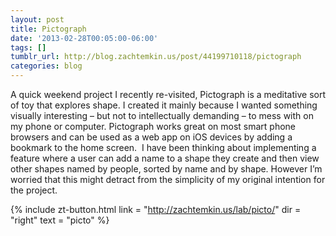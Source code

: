 ```yaml
---
layout: post
title: Pictograph
date: '2013-02-28T00:05:00-06:00'
tags: []
tumblr_url: http://blog.zachtemkin.us/post/44199710118/pictograph
categories: blog
---
```

A quick weekend project I recently re-visited, Pictograph is a meditative sort of toy that explores shape.<!--break--> I created it mainly because I wanted something visually interesting – but not to intellectually demanding – to mess with on my phone or computer. Pictograph works great on most smart phone browsers and can be used as a web app on iOS devices by adding a bookmark to the home screen. 
I have been thinking about implementing a feature where a user can add a name to a shape they create and then view other shapes named by people, sorted by name and by shape. However I’m worried that this might detract from the simplicity of my original intention for the project.

{%
	include zt-button.html
	link = "http://zachtemkin.us/lab/picto/"
	dir = "right"
	text = "picto"
%}